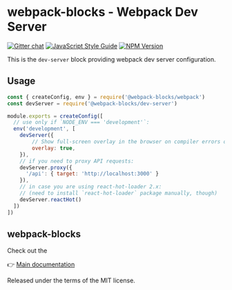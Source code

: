# webpack-blocks - Webpack Dev Server

[![Gitter chat](https://badges.gitter.im/webpack-blocks.svg)](https://gitter.im/webpack-blocks)
[![JavaScript Style Guide](https://img.shields.io/badge/code%20style-standard-brightgreen.svg)](http://standardjs.com/)
[![NPM Version](https://img.shields.io/npm/v/@webpack-blocks/dev-server.svg)](https://www.npmjs.com/package/@webpack-blocks/dev-server)

This is the `dev-server` block providing webpack dev server configuration.


## Usage

```js
const { createConfig, env } = require('@webpack-blocks/webpack')
const devServer = require('@webpack-blocks/dev-server')

module.exports = createConfig([
  // use only if `NODE_ENV === 'development'`:
  env('development', [
    devServer({
        // Show full-screen overlay in the browser on compiler errors or warnings
        overlay: true,
    }),
    // if you need to proxy API requests:
    devServer.proxy({
      '/api': { target: 'http://localhost:3000' }
    }),
    // in case you are using react-hot-loader 2.x:
    // (need to install `react-hot-loader` package manually, though)
    devServer.reactHot()
  ])
])
```


## webpack-blocks

Check out the

👉 [Main documentation](https://github.com/andywer/webpack-blocks)

Released under the terms of the MIT license.
